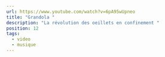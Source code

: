 ```yaml
---
url: https://www.youtube.com/watch?v=6pA95wUpneo
title: "Grandola "
description: "La révolution des oeillets en confinement "
position: 12
tags:
  - video
  - musique
---
```

